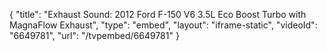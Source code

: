 {
    "title": "Exhaust Sound: 2012 Ford F-150 V6 3.5L Eco Boost Turbo with MagnaFlow Exhaust",
    "type": "embed",
    "layout": "iframe-static",
    "videoId": "6649781",
    "url": "\/tvpembed\/6649781"
}